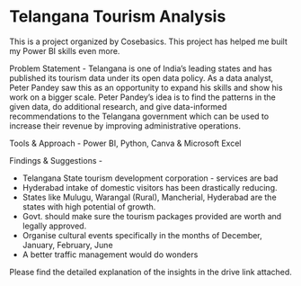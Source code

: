 # Telangana Tourism Analysis
This is a project organized by Cosebasics. This project has helped me built my Power BI skills even more. 

Problem Statement - Telangana is one of India’s leading states and has published its tourism data under its open data policy. As a data analyst, Peter Pandey saw this as an opportunity to expand his skills and show his work on a bigger scale. Peter Pandey’s idea is to find the patterns in the given data, do additional research, and give data-informed recommendations to the Telangana government which can be used to increase their revenue by improving administrative operations.

Tools & Approach - Power BI, Python, Canva & Microsoft Excel

Findings & Suggestions - 
- Telangana State tourism development corporation - services are bad
- Hyderabad intake of domestic visitors has been drastically reducing.
- States like Mulugu, Warangal (Rural), Mancherial, Hyderabad are the states with high potential of growth.
- Govt. should make sure the tourism packages provided are worth and legally approved.
- Organise cultural events specifically in the months of December, January, February, June
- A better traffic management would do wonders

Please find the detailed explanation of the insights in the drive link attached.
